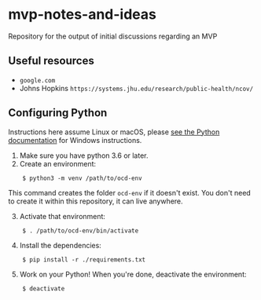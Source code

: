 # mvp-notes-and-ideas
Repository for the output of initial discussions regarding an MVP

## Useful resources

- `google.com`
- Johns Hopkins `https://systems.jhu.edu/research/public-health/ncov/` 

## Configuring Python

Instructions here assume Linux or macOS, please [see the Python documentation](https://docs.python.org/3/tutorial/venv.html) for Windows instructions.

1. Make sure you have python 3.6 or later.
2. Create an environment:

```console
    $ python3 -m venv /path/to/ocd-env
```

This command creates the folder `ocd-env` if it doesn't exist. You don't need to create it within this repository, it can live anywhere.

3. Activate that environment:

```console
    $ . /path/to/ocd-env/bin/activate
```

4. Install the dependencies:

```console
    $ pip install -r ./requirements.txt
```

5. Work on your Python! When you're done, deactivate the environment:

```console
    $ deactivate
```

